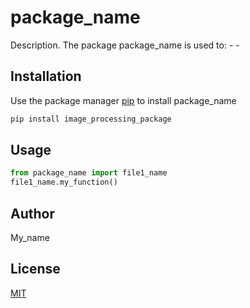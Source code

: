 # package_name

Description. 
The package package_name is used to:
	- 
	-

## Installation

Use the package manager [pip](https://pip.pypa.io/en/stable/) to install package_name

```bash
pip install image_processing_package
```

## Usage

```python
from package_name import file1_name
file1_name.my_function()
```

## Author
My_name

## License
[MIT](https://choosealicense.com/licenses/mit/)